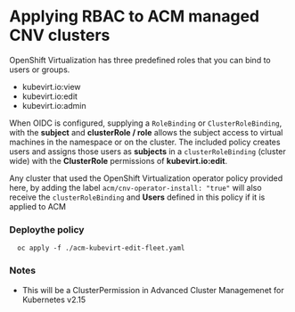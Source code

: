 # Applying RBAC to ACM managed CNV clusters
OpenShift Virtualization has three predefined roles that you can bind to users or groups.
  * kubevirt.io:view
  * kubevirt.io:edit
  * kubevirt.io:admin

When OIDC is configured, supplying a `RoleBinding` or `ClusterRoleBinding`, with the **subject** and **clusterRole / role** allows the subject access to virtual machines in the namespace or on the cluster. The included policy creates users and assigns those users as **subjects** in a `clusterRoleBinding` (cluster wide) with the **ClusterRole** permissions of **kubevirt.io:edit**.

Any cluster that used the OpenShift Virtualization operator policy provided here, by adding the label `acm/cnv-operator-install: "true"` will also receive the `clusterRoleBinding` and **Users** defined in this policy if it is applied to ACM

### Deploythe policy
```
  oc apply -f ./acm-kubevirt-edit-fleet.yaml
```

### Notes
* This will be a ClusterPermission in Advanced Cluster Managemenet for Kubernetes v2.15